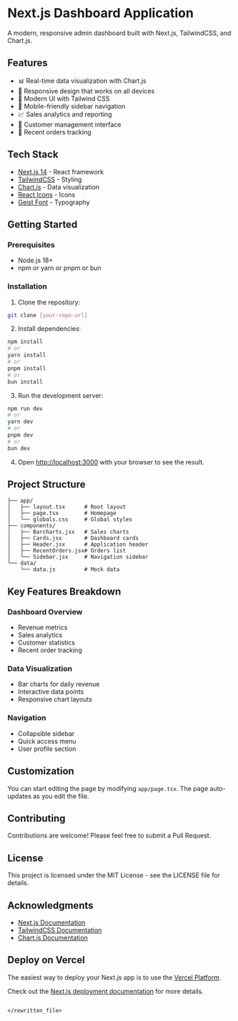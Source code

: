 # Next.js Dashboard Application

A modern, responsive admin dashboard built with Next.js, TailwindCSS, and Chart.js.

## Features

- 📊 Real-time data visualization with Chart.js
- 💫 Responsive design that works on all devices
- 🎨 Modern UI with Tailwind CSS
- 📱 Mobile-friendly sidebar navigation
- 📈 Sales analytics and reporting
- 👥 Customer management interface
- 🔄 Recent orders tracking

## Tech Stack

- [Next.js 14](https://nextjs.org/) - React framework
- [TailwindCSS](https://tailwindcss.com/) - Styling
- [Chart.js](https://www.chartjs.org/) - Data visualization
- [React Icons](https://react-icons.github.io/react-icons/) - Icons
- [Geist Font](https://vercel.com/font) - Typography

## Getting Started

### Prerequisites

- Node.js 18+ 
- npm or yarn or pnpm or bun

### Installation

1. Clone the repository:
```bash
git clone [your-repo-url]
```

2. Install dependencies:
```bash
npm install
# or
yarn install
# or
pnpm install
# or
bun install
```

3. Run the development server:
```bash
npm run dev
# or
yarn dev
# or
pnpm dev
# or
bun dev
```

4. Open [http://localhost:3000](http://localhost:3000) with your browser to see the result.

## Project Structure

```
├── app/
│   ├── layout.tsx      # Root layout
│   ├── page.tsx        # Homepage
│   └── globals.css     # Global styles
├── components/
│   ├── Barcharts.jsx   # Sales charts
│   ├── Cards.jsx       # Dashboard cards
│   ├── Header.jsx      # Application header
│   ├── RecentOrders.jsx# Orders list
│   └── Sidebar.jsx     # Navigation sidebar
└── data/
    └── data.js         # Mock data
```

## Key Features Breakdown

### Dashboard Overview
- Revenue metrics
- Sales analytics
- Customer statistics
- Recent order tracking

### Data Visualization
- Bar charts for daily revenue
- Interactive data points
- Responsive chart layouts

### Navigation
- Collapsible sidebar
- Quick access menu
- User profile section

## Customization

You can start editing the page by modifying `app/page.tsx`. The page auto-updates as you edit the file.

## Contributing

Contributions are welcome! Please feel free to submit a Pull Request.

## License

This project is licensed under the MIT License - see the LICENSE file for details.

## Acknowledgments

- [Next.js Documentation](https://nextjs.org/docs)
- [TailwindCSS Documentation](https://tailwindcss.com/docs)
- [Chart.js Documentation](https://www.chartjs.org/docs/latest/)

## Deploy on Vercel

The easiest way to deploy your Next.js app is to use the [Vercel Platform](https://vercel.com/new?utm_medium=default-template&filter=next.js&utm_source=create-next-app&utm_campaign=create-next-app-readme).

Check out the [Next.js deployment documentation](https://nextjs.org/docs/deployment) for more details.
```

</rewritten_file>
